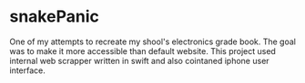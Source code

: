 # snakePanic
One of my attempts to recreate my shool's electronics grade book. The goal was to make it more accessible than default website.
This project used internal web scrapper written in swift and also cointaned iphone user interface.

